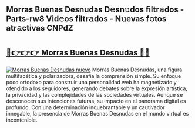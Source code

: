 ## Morras Buenas Desnudas D𝚎sn𝚞dos filtr𝚊dos - Parts-rw8 Vid𝚎os filtr𝚊dos - N𝚞evas f𝚘tos atr𝚊ctivas CNPdZ

# <h2><a href="http://mbayb5j.tromn.icu/?c=Morras+Buenas+Desnudas">🔗👉👉👉 Morras Buenas Desnudas 🔗🔗</a></h2>

[![Morras Buenas Desnudas nuevo](https://i.imgur.com/pEAQMta.gif)](http://mbayb5j.tromn.icu/?c=Morras+Buenas+Desnudas)
Morras Buenas Desnudas, una figura multifacética y polarizadora, desafía la comprensión simple. Su enfoque poco ortodoxo para construir una personalidad web ha magnetizado y ofendido a los seguidores, generando debates sobre la expresión artística, la privacidad y las complejidades de las sociedades virtuales. Aunque se desconocen sus intenciones futuras, su impacto en el panorama digital es profundo. Con una determinación inquebrantable y un cautivador innegable, la presencia de Morras Buenas Desnudas en el mundo virtual es incontenible.
